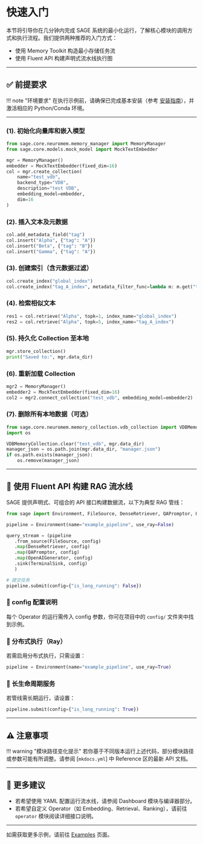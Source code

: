 # 快速入门

本节将引导你在几分钟内完成 SAGE 系统的最小化运行，了解核心模块的调用方式和执行流程。我们提供两种推荐的入门方式：

- 使用 Memory Toolkit 构造最小存储任务流
- 使用 Fluent API 构建声明式流水线执行图

---

## ✅ 前提要求

!!! note "环境要求"
    在执行示例前，请确保已完成基本安装（参考 [安装指南](install.md)），并激活相应的 Python/Conda 环境。

---
### (1). 初始化向量库和嵌入模型

```python
from sage.core.neuromem.memory_manager import MemoryManager
from sage.core.models.mock_model import MockTextEmbedder

mgr = MemoryManager()
embedder = MockTextEmbedder(fixed_dim=16)
col = mgr.create_collection(
    name="test_vdb",
    backend_type="VDB",
    description="test VDB",
    embedding_model=embedder,
    dim=16
)
```

### (2). 插入文本及元数据

```python
col.add_metadata_field("tag")
col.insert("Alpha", {"tag": "A"})
col.insert("Beta", {"tag": "B"})
col.insert("Gamma", {"tag": "A"})
```

### (3). 创建索引（含元数据过滤）

```python
col.create_index("global_index")
col.create_index("tag_A_index", metadata_filter_func=lambda m: m.get("tag") == "A")
```

### (4). 检索相似文本

```python
res1 = col.retrieve("Alpha", topk=1, index_name="global_index")
res2 = col.retrieve("Alpha", topk=5, index_name="tag_A_index")
```

### (5). 持久化 Collection 至本地

```python
mgr.store_collection()
print("Saved to:", mgr.data_dir)
```

### (6). 重新加载 Collection

```python
mgr2 = MemoryManager()
embedder2 = MockTextEmbedder(fixed_dim=16)
col2 = mgr2.connect_collection("test_vdb", embedding_model=embedder2)
```

### (7). 删除所有本地数据（可选）

```python
from sage.core.neuromem.memory_collection.vdb_collection import VDBMemoryCollection
import os

VDBMemoryCollection.clear("test_vdb", mgr.data_dir)
manager_json = os.path.join(mgr.data_dir, "manager.json")
if os.path.exists(manager_json):
    os.remove(manager_json)
```

---

## 🔧 使用 Fluent API 构建 RAG 流水线

SAGE 提供声明式、可组合的 API 接口构建数据流，以下为典型 RAG 管线：

```python
from sage import Environment, FileSource, DenseRetriever, QAPromptor, OpenAIGenerator, TerminalSink

pipeline = Environment(name="example_pipeline", use_ray=False)

query_stream = (pipeline
   .from_source(FileSource, config)
   .map(DenseRetriever, config)
   .map(QAPromptor, config)
   .map(OpenAIGenerator, config)
   .sink(TerminalSink, config)
   )

# 提交任务
pipeline.submit(config={"is_long_running": False})
```

### 📘 config 配置说明

每个 Operator 的运行需传入 config 参数，你可在项目中的 `config/` 文件夹中找到示例。

### 📘 分布式执行（Ray）

若需启用分布式执行，只需设置：
```python
pipeline = Environment(name="example_pipeline", use_ray=True)
```

### 📘 长生命周期服务

若管线需长期运行，请设置：
```python
pipeline.submit(config={"is_long_running": True})
```

---

## ⚠️ 注意事项

!!! warning "模块路径变化提示"
    若你基于不同版本运行上述代码，部分模块路径或参数可能有所调整。请参阅 [`mkdocs.yml`] 中 Reference 区的最新 API 文档。

---

## 🧠 更多建议

- 若希望使用 YAML 配置运行流水线，请参阅 Dashboard 模块与编译器部分。
- 若希望自定义 Operator（如 Embedding、Retrieval、Ranking），请前往 `operator` 模块阅读详细接口说明。

---

如需获取更多示例，请前往 [Examples](../examples/minimal.md) 页面。
